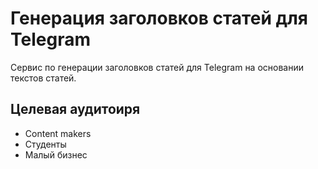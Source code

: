 # Генерация заголовков статей для Telegram
Сервис по генерации заголовков статей для Telegram на основании текстов статей.

## Целевая аудитоиря
* Content makers
* Студенты
* Малый бизнес
